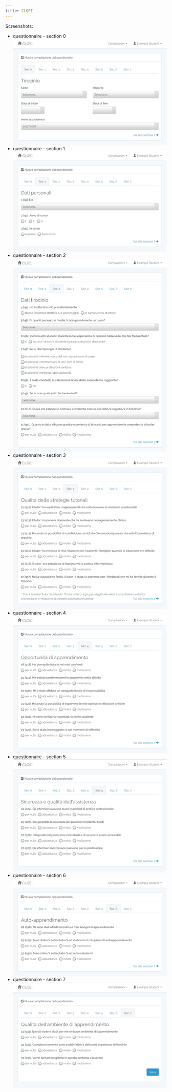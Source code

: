 ```yaml
---
title: CLQEI
---
```


Screenshots:

- questionnaire - section 0 ![questionnaire - section 0](img/questionnaire_0.png)
- questionnaire - section 1 ![questionnaire - section 1](img/questionnaire_1.png)
- questionnaire - section 2 ![questionnaire - section 2](img/questionnaire_2.png)
- questionnaire - section 3 ![questionnaire - section 3](img/questionnaire_3.png)
- questionnaire - section 4 ![questionnaire - section 4](img/questionnaire_4.png)
- questionnaire - section 5 ![questionnaire - section 5](img/questionnaire_5.png)
- questionnaire - section 6 ![questionnaire - section 6](img/questionnaire_6.png)
- questionnaire - section 7 ![questionnaire - section 7](img/questionnaire_7.png)
